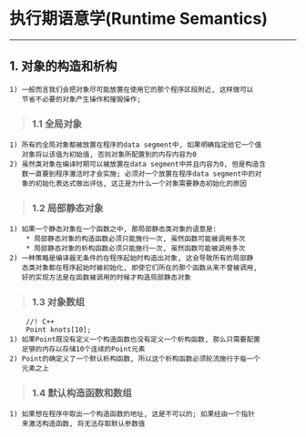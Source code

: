 # **执行期语意学(Runtime Semantics)** #
*** 


## **1. 对象的构造和析构** ##
    1) 一般而言我们会把对象尽可能放置在使用它的那个程序区段附近, 这样做可以
       节省不必要的对象产生操作和摧毁操作;
> ### **1.1 全局对象** ###
    1) 所有的全局对象都被放置在程序的data segment中, 如果明确指定给它一个值
       对象将以该值为初始值, 否则对象所配置到的内存内容为0
    2) 虽然类对象在编译时期可以被放置在data segment中并且内容为0, 但是构造含
       数一直要到程序激活时才会实施; 必须对一个放置在程序data segment中的对
       象的初始化表达式做出评估, 这正是为什么一个对象需要静态初始化的原因
> ### **1.2 局部静态对象** ###
    1) 如果一个静态对象在一个函数之中, 那局部静态类对象的语意是:
        * 局部静态对象的构造函数必须只能施行一次, 虽然函数可能被调用多次
        * 局部静态对象的析构函数必须只能施行一次, 虽然函数可能被调用多次 
    2) 一种策略是编译器无条件的在程序起始时构造出对象, 这会导致所有的局部静
       态类对象都在程序起始时被初始化, 即使它们所在的那个函数从来不曾被调用,
       好的实现方法是在函数被调用的时候才构造局部静态对象
> ### **1.3 对象数组** ###
        //! C++
        Point knots[10];
    1) 如果Point既没有定义一个构造函数也没有定义一个析构函数, 那么只需要配置
       足够的内存以存储10个连续的Point元素
    2) Point的确定义了一个默认析构函数, 所以这个析构函数必须轮流施行于每一个
       元素之上 
> ### **1.4 默认构造函数和数组** ###
    1) 如果想在程序中取出一个构造函数的地址, 这是不可以的; 如果经由一个指针
       来激活构造函数, 将无法存取默认参数值
